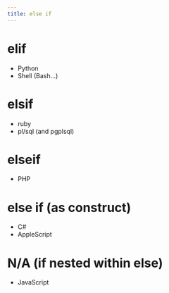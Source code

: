 ```yaml
---
title: else if
---
```



# elif

* Python
* Shell (Bash...)


# elsif

* ruby
* pl/sql (and pgplsql)


# elseif

* PHP


# else if (as construct)

* C#
* AppleScript


# N/A (if nested within else)

* JavaScript
